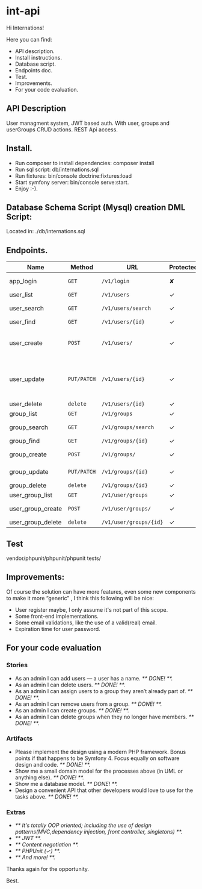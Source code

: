 int-api
===========

Hi Internations!

Here you can find:

- API description.
- Install instructions.
- Database script.
- Endpoints doc.
- Test.
- Improvements.
- For your code evaluation.


## API Description

User managment system, JWT based auth. With user, groups and userGroups CRUD actions. REST Api access.


## Install.

- Run composer to install dependencies:  composer install
- Run sql script: db/internations.sql
- Run fixtures: bin/console doctrine:fixtures:load
- Start symfony server: bin/console serve:start.
- Enjoy :-).


## Database Schema Script (Mysql) creation DML Script:

Located in: ./db/internations.sql


## Endpoints.


  | Name   | Method      | URL                         | Protected  |        Params        |
  | ---    | ---         | ---                         | ---        | ---                  |
  | app_login   | `GET`   | `/v1/login`              | ✘          |  param:{"username" : string, "password":string|
  | user_list   | `GET`       | `/v1/users`            | ✓       | - |
  | user_search | `GET`       | `/v1/users/search`     | ✓          |  param:{"name" : "Inernations","order":"ASC"}|
  | user_find    | `GET`       | `/v1/users/{id}`| ✓          |  id: integer |
  | user_create  | `POST`      | `/v1/users/`    | ✓          |  , name: string, lastname: string,  email:string, roles: array(string), ApiToken: string, password: string |
  | user_update  | `PUT/PATCH`      | `/v1/users/{id}`    | ✓          |  id: integer, name: string, lastname: string,  email:string, roles: array(string), ApiToken: string, password: string|
  | user_delete    | `delete`       | `/v1/users/{id}`| ✓          |  id: integer |
  | group_list   | `GET`       | `/v1/groups`            | ✓       | - |
  | group_search | `GET`       | `/v1/groups/search`     | ✓          |  param:{"name" : "Inernations","order":"ASC"}|
  | group_find    | `GET`       | `/v1/groups/{id}`| ✓          |  id: integer |
  | group_create  | `POST`      | `/v1/groups/`    | ✓          |  name: string, description: string,  |
  | group_update  | `PUT/PATCH`      | `/v1/groups/{id}`    | ✓          |  id: integer, name: string, description: string|
  | group_delete    | `delete`       | `/v1/groups/{id}`| ✓          |  id: integer |
  | user_group_list   | `GET`       | `/v1/user/groups`            | ✓       | - |
  | user_group_create  | `POST`      | `/v1/user/groups/`    | ✓          |  name: string, description: string,  |
  | user_group_delete    | `delete`       | `/v1/user/groups/{id}`| ✓          |  id: integer |



## Test

  vendor/phpunit/phpunit/phpunit tests/


## Improvements:

  Of course the solution can have more features, even some new components to make it
  more “generic” , I think this following will be nice:

  - User register maybe, I only assume it's not part of this scope.
  - Some front-end implementations.
  - Some email validations, like the use of a valid(real) email.
  - Expiration time for user password.

## For your code evaluation

### Stories
- As an admin I can add users — a user has a name. _** DONE! **._
- As an admin I can delete users. _** DONE! **._
- As an admin I can assign users to a group they aren’t already part of. _** DONE! **._
- As an admin I can remove users from a group. _** DONE! **._
- As an admin I can create groups. _** DONE! **._
- As an admin I can delete groups when they no longer have members. _** DONE! **._

### Artifacts

- Please implement the design using a modern PHP framework. Bonus points if that happens to
be Symfony 4. Focus equally on software design and code. _** DONE! **._
- Show me a small domain model for the processes above (in UML or anything else). _** DONE! **._
- Show me a database model. _** DONE! **._
- Design a convenient API that other developers would love to use for the tasks above. _** DONE! **._

### Extras
- _** It's totally OOP oriented; including the use of design patterns(MVC,dependency injection, front controller, singletons) **._
- _** JWT **._
- _** Content negotiation **._
- _** PHPUnit (✓) **._
- _** And more! **._

Thanks again for the opportunity.

Best.
